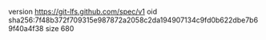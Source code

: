 version https://git-lfs.github.com/spec/v1
oid sha256:7f48b372f709315e987872a2058c2da194907134c9fd0b622dbe7b69f40a4f38
size 680
